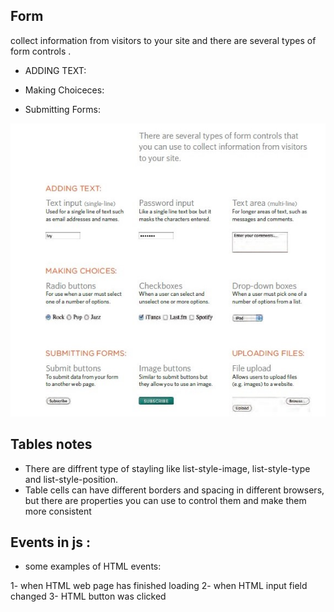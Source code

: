 ## Form
collect information from visitors to your site and there are several types of form controls .

+ ADDING TEXT:

+ Making Choiceces:

+ Submitting Forms:

![Read9](imge/901.jpg)




## Tables notes

+ There are diffrent type of stayling like list-style-image, list-style-type and list-style-position.
+ Table cells can have different borders and spacing in different browsers, but there are properties you can use to control them and make them more consistent



## Events in js :

+ some examples of HTML events:

1- when HTML web page has finished loading
2- when HTML input field changed
3- HTML button was clicked
